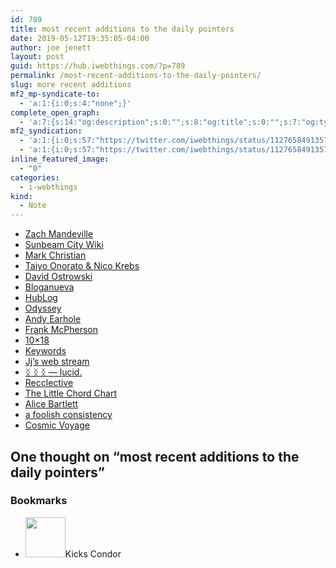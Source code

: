 ```yaml
---
id: 789
title: most recent additions to the daily pointers
date: 2019-05-12T19:35:05-04:00
author: joe jenett
layout: post
guid: https://hub.iwebthings.com/?p=789
permalink: /most-recent-additions-to-the-daily-pointers/
slug: more recent additions
mf2_mp-syndicate-to:
  - 'a:1:{i:0;s:4:"none";}'
complete_open_graph:
  - 'a:7:{s:14:"og:description";s:0:"";s:8:"og:title";s:0:"";s:7:"og:type";s:0:"";s:12:"twitter:card";s:7:"summary";s:15:"twitter:creator";s:0:"";s:19:"twitter:description";s:0:"";s:8:"og:image";s:0:"";}'
mf2_syndication:
  - 'a:1:{i:0;s:57:"https://twitter.com/iwebthings/status/1127658491357872129";}'
  - 'a:1:{i:0;s:57:"https://twitter.com/iwebthings/status/1127658491357872129";}'
inline_featured_image:
  - "0"
categories:
  - i-webthings
kind:
  - Note
---
```

  * [Zach Mandeville](https://coolguy.website/)
  * [Sunbeam City Wiki](https://wiki.sunbeam.city/)
  * [Mark Christian](https://writing.markchristian.org/)
  * [Taiyo Onorato & Nico Krebs](https://tonk.ch/)
  * [David Ostrowski](http://www.david-ostrowski.com/)
  * [Bloganueva](https://bloganueva.com/)
  * [HubLog](http://hublog.hubmed.org/)
  * [Odyssey](https://odyssey.neophilus.net/)
  * [Andy Earhole](https://warholcoverart.com/)
  * [Frank McPherson](https://fedwiki.frankmcpherson.net/)
  * [10×18](http://10x18.co/)
  * [Keywords](https://keywords.oxus.net/)
  * [Jj’s web stream](https://jj.isgeek.net/)
  * [ᛝ ᛝ ᛝ — lucid.](https://sphygm.us/)
  * [Recclective](https://recclective.com/)
  * [The Little Chord Chart](http://vexflow.com/vexchords/)
  * [Alice Bartlett](http://alicebartlett.co.uk/)
  * [a foolish consistency](https://afc.letterspace.org/)
  * [Cosmic Voyage](https://cosmic.voyage/)



<h2 id="comments-title">One thought on “<span>most recent additions to the daily pointers</span>”		</h2>


<ol class="commentlist">
</ol>
<div class="bookmarks">
<h3>Bookmarks</h3>
<ul class="mention-list linkback-bookmark"><li class="webmention even thread-even depth-1 linkback-bookmark-single u-bookmark h-cite h-entry p-comment comment" id="comment-127">
<span class="p-author h-card"><a class="u-url" title="Kicks Condor bookmarked this note on kickscondor.com." href="https://www.kickscondor.com/"><img alt="" src="https://secure.gravatar.com/avatar/?s=64&amp;d=identicon&amp;r=pg" srcset="https://secure.gravatar.com/avatar/?s=128&amp;d=identicon&amp;r=pg 2x" class="avatar avatar-64 photo avatar-default u-photo" itemprop="image" loading="lazy" width="64" height="64"></a><span class="hide-name p-name">Kicks Condor</span></span><a class="u-url" href="https://www.kickscondor.com/raw-links-from-joe"></a>
</li></ul></div>